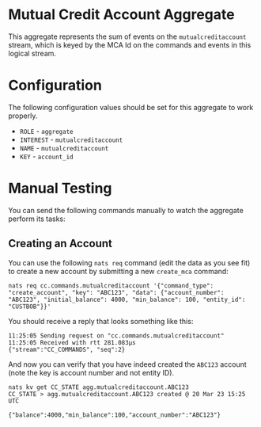 # Mutual Credit Account Aggregate
This aggregate represents the sum of events on the `mutualcreditaccount` stream, which is keyed by the MCA Id on the commands and events in this logical stream.

# Configuration
The following configuration values should be set for this aggregate to work properly.
* `ROLE` - `aggregate`
* `INTEREST` - `mutualcreditaccount`
* `NAME` - `mutualcreditaccount`
* `KEY` - `account_id`

# Manual Testing
You can send the following commands manually to watch the aggregate perform its tasks:

## Creating an Account
You can use the following `nats req` command (edit the data as you see fit) to create a new account by submitting a new `create_mca` command:
```
nats req cc.commands.mutualcreditaccount '{"command_type": "create_account", "key": "ABC123", "data": {"account_number": "ABC123", "initial_balance": 4000, "min_balance": 100, "entity_id": "CUSTBOB"}}'
```
You should receive a reply that looks something like this:
```
11:25:05 Sending request on "cc.commands.mutualcreditaccount"
11:25:05 Received with rtt 281.083µs
{"stream":"CC_COMMANDS", "seq":2}
```

And now you can verify that you have indeed created the `ABC123` account (note the key is account number and not entity ID).
```
nats kv get CC_STATE agg.mutualcreditaccount.ABC123
CC_STATE > agg.mutualcreditaccount.ABC123 created @ 20 Mar 23 15:25 UTC

{"balance":4000,"min_balance":100,"account_number":"ABC123"}
```

